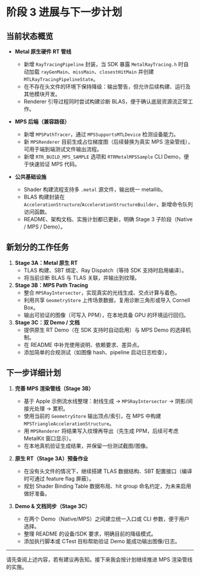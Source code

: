 # 阶段 3 进展与下一步计划

## 当前状态概览

- **Metal 原生硬件 RT 管线**
  - 新增 `RayTracingPipeline` 封装，当 SDK 暴露 `MetalRayTracing.h` 时自动加载 `rayGenMain`、`missMain`、`closestHitMain` 并创建 `MTLRayTracingPipelineState`。
  - 在不存在头文件的环境下保持降级：输出警告，但允许后续构建、运行及其他模块开发。
  - Renderer 引导过程同时尝试构建诊断 BLAS，便于确认底层资源流正常工作。

- **MPS 后端（兼容路径）**
  - 新增 `MPSPathTracer`，通过 `MPSSupportsMTLDevice` 检测设备能力。
  - 新 `MPSRenderer` 目前生成占位梯度图（后续替换为真实 MPS 渲染管线），可用于端到端测试文件输出流程。
  - 新增 `RTR_BUILD_MPS_SAMPLE` 选项和 `RTRMetalMPSSample` CLI Demo，便于快速验证 MPS 代码。

- **公共基础设施**
  - Shader 构建流程支持多 `.metal` 源文件，输出统一 metallib。
  - BLAS 构建封装在 `AccelerationStructure`/`AccelerationStructureBuilder`，新增命令队列访问函数。
  - README、架构文档、实施计划都已更新，明确 Stage 3 子阶段（Native / MPS / Demo）。

## 新划分的工作任务

1. **Stage 3A：Metal 原生 RT**
   - TLAS 构建、SBT 绑定、Ray Dispatch（等待 SDK 支持时启用编译）。
   - 将当前诊断 BLAS 与 TLAS 关联，并输出到纹理。
2. **Stage 3B：MPS Path Tracing**
   - 整合 `MPSRayIntersector`，实现真实的光线生成、交点计算与着色。
   - 利用共享 `GeometryStore` 上传场景数据，复用诊断三角形或导入 Cornell Box。
   - 输出可验证的图像（可写入 PPM），在本地具备 GPU 的环境运行回归。
3. **Stage 3C：双 Demo / 文档**
   - 提供原生 RT Demo（在 SDK 支持时自动启用）与 MPS Demo 的选择机制。
   - 在 README 中补充使用说明、依赖要求、差异点。
   - 添加简单的合规测试（如图像 hash、pipeline 启动日志检查）。

## 下一步详细计划

1. **完善 MPS 渲染管线（Stage 3B）**
   - 基于 Apple 示例流水线整理：射线生成 → `MPSRayIntersector` → 阴影/间接光处理 → 累积。
   - 使用当前的 `GeometryStore` 输出顶点/索引，在 MPS 中构建 `MPSTriangleAccelerationStructure`。
   - 用 `MPSRenderer` 将结果写入纹理再导出（先生成 PPM，后续可考虑 MetalKit 窗口显示）。
   - 在本地真机验证生成结果，并保留一份测试截图/图像。

2. **原生 RT（Stage 3A）预备作业**
   - 在没有头文件的情况下，继续搭建 TLAS 数据结构、SBT 配置接口（编译时可通过 feature flag 屏蔽）。
   - 规划 Shader Binding Table 数据布局、hit group 命名约定，为未来启用做好准备。

3. **Demo & 文档同步（Stage 3C）**
   - 在两个 Demo（Native/MPS）之间建立统一入口或 CLI 参数，便于用户选择。
   - 整理 README 的设备/SDK 要求，明确目前的降级模式。
   - 添加执行脚本或 CTest 目标帮助验证 Demo 能成功输出图像/日志。

---

请先查阅上述内容，若有建议再告知。接下来我会按计划继续推进 MPS 渲染管线的实施。
